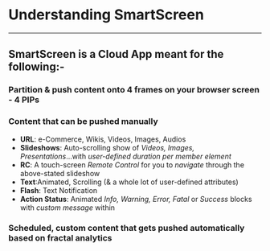 # Understanding SmartScreen

---

## SmartScreen is a Cloud App meant for the following:-

### Partition & push content onto 4 frames on your browser screen - 4 PIPs

### Content that can be pushed manually

 * **URL**: e-Commerce, Wikis, Videos, Images, Audios
 * **Slideshows**: Auto-scrolling show of _Videos, Images, Presentations_...with _user-defined duration per member element_
 * **RC**: A touch-screen _Remote Control_ for you to _navigate_ through the above-stated slideshow
 * **Text**:Animated, Scrolling (& a whole lot of user-defined attributes) 
 * **Flash**: Text Notification
 * **Action Status**: Animated _Info, Warning, Error, Fatal_ or _Success_ blocks with _custom message_ within 
 
 
 ### Scheduled, custom content that gets pushed automatically based on fractal analytics
